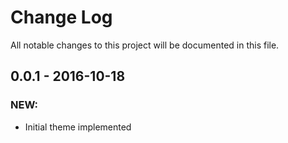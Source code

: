 # Change Log
All notable changes to this project will be documented in this file.

## 0.0.1 - 2016-10-18
### NEW:
- Initial theme implemented